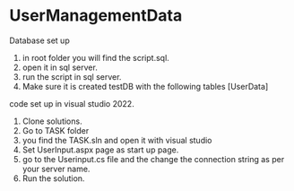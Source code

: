 # UserManagementData
Database set up 
1. in root folder you will find the script.sql.
2. open it in sql server.
3. run the script in sql server.
4. Make sure it is created testDB with the following tables
    [UserData]

code set up in visual studio 2022.
1. Clone solutions.
2. Go to TASK folder
3. you find the TASK.sln and open it with visual studio
4. Set UserInput.aspx page as start up page.
5. go to the Userinput.cs file and the change the connection string as per your server name.
7. Run the solution. 
